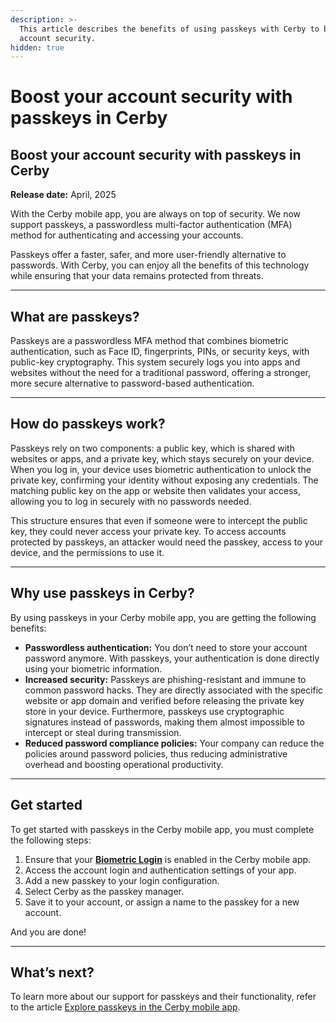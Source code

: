 ```yaml
---
description: >-
  This article describes the benefits of using passkeys with Cerby to boost your
  account security.
hidden: true
---
```


# Boost your account security with passkeys in Cerby

## Boost your account security with passkeys in Cerby

**Release date:** April, 2025

With the Cerby mobile app, you are always on top of security. We now support passkeys, a passwordless multi-factor authentication (MFA) method for authenticating and accessing your accounts.

Passkeys offer a faster, safer, and more user-friendly alternative to passwords. With Cerby, you can enjoy all the benefits of this technology while ensuring that your data remains protected from threats.

***

## What are passkeys?

Passkeys are a passwordless MFA method that combines biometric authentication, such as Face ID, fingerprints, PINs, or security keys, with public-key cryptography. This system securely logs you into apps and websites without the need for a traditional password, offering a stronger, more secure alternative to password-based authentication.

***

## How do passkeys work?

Passkeys rely on two components: a public key, which is shared with websites or apps, and a private key, which stays securely on your device. When you log in, your device uses biometric authentication to unlock the private key, confirming your identity without exposing any credentials. The matching public key on the app or website then validates your access, allowing you to log in securely with no passwords needed.

This structure ensures that even if someone were to intercept the public key, they could never access your private key. To access accounts protected by passkeys, an attacker would need the passkey, access to your device, and the permissions to use it.

***

## Why use passkeys in Cerby?

By using passkeys in your Cerby mobile app, you are getting the following benefits:

* **Passwordless authentication:** You don’t need to store your account password anymore. With passkeys, your authentication is done directly using your biometric information.
* **Increased security:** Passkeys are phishing-resistant and immune to common password hacks. They are directly associated with the specific website or app domain and verified before releasing the private key store in your device. Furthermore, passkeys use cryptographic signatures instead of passwords, making them almost impossible to intercept or steal during transmission.
* **Reduced password compliance policies:** Your company can reduce the policies around password policies, thus reducing administrative overhead and boosting operational productivity.

***

## Get started

To get started with passkeys in the Cerby mobile app, you must complete the following steps:

1. Ensure that your [**Biometric Login**](https://help.cerby.com/en/articles/10355971-turn-on-the-biometrics-login-feature) is enabled in the Cerby mobile app.
2. Access the account login and authentication settings of your app.
3. Add a new passkey to your login configuration.
4. Select Cerby as the passkey manager.
5. Save it to your account, or assign a name to the passkey for a new account.

And you are done!

***

## What’s next?

To learn more about our support for passkeys and their functionality, refer to the article [Explore passkeys in the Cerby mobile app](https://help.cerby.com/en/articles/10875208-explore-passkeys-in-cerby).
